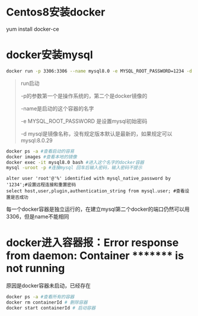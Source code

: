 # Centos8安装docker

yum install docker-ce

# docker安装mysql

```sh
docker run -p 3306:3306 --name mysql8.0 -e MYSQL_ROOT_PASSWORD=1234 -d mysql
```

> run启动
>
> -p的参数第一个是操作系统的，第二个是docker镜像的
>
> -name是启动的这个容器的名字
>
> -e MYSQL_ROOT_PASSWORD 是设置mysql初始密码
>
> -d mysql是镜像名称，没有规定版本默认是最新的，如果规定可以mysql:8.0.29

```sh
docker ps -a #查看启动的容易
docker images #查看本地的镜像
docker exec -it mysql8.0 bash #进入这个名字的docker容器
mysql -uroot -p #连接mysql 回车后输入密码，输入密码不提示
```

```mysql
alter user 'root'@'%' identified with mysql_native_password by '1234';#设置远程连接和重置密码
select host,user,plugin,authentication_string from mysql.user; #查看设置是否成功
```

每一个docker容器是独立运行的，在建立mysql第二个docker的端口仍然可以用3306，但是name不能相同

# docker进入容器报：Error response from daemon: Container ******* is not running

原因是docker容器未启动，已经存在

```sh
docker ps -a #查看所有的容器
docker rm containerId # 删除容器
docker start containerId # 启动容器
```

